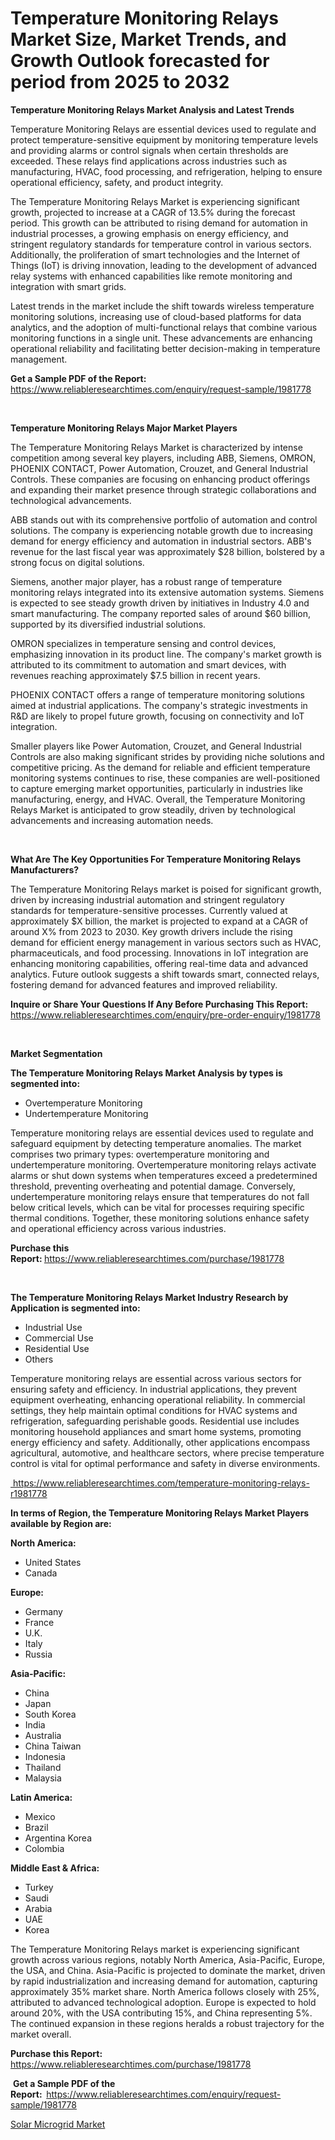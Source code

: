 <p><h1>Temperature Monitoring Relays Market Size, Market Trends, and Growth Outlook forecasted for period from 2025 to 2032</h1></p><p><strong>Temperature Monitoring Relays Market Analysis and Latest Trends</strong></p>
<p><p>Temperature Monitoring Relays are essential devices used to regulate and protect temperature-sensitive equipment by monitoring temperature levels and providing alarms or control signals when certain thresholds are exceeded. These relays find applications across industries such as manufacturing, HVAC, food processing, and refrigeration, helping to ensure operational efficiency, safety, and product integrity.</p><p>The Temperature Monitoring Relays Market is experiencing significant growth, projected to increase at a CAGR of 13.5% during the forecast period. This growth can be attributed to rising demand for automation in industrial processes, a growing emphasis on energy efficiency, and stringent regulatory standards for temperature control in various sectors. Additionally, the proliferation of smart technologies and the Internet of Things (IoT) is driving innovation, leading to the development of advanced relay systems with enhanced capabilities like remote monitoring and integration with smart grids.</p><p>Latest trends in the market include the shift towards wireless temperature monitoring solutions, increasing use of cloud-based platforms for data analytics, and the adoption of multi-functional relays that combine various monitoring functions in a single unit. These advancements are enhancing operational reliability and facilitating better decision-making in temperature management.</p></p>
<p><strong>Get a Sample PDF of the Report:&nbsp;</strong> <a href="https://www.reliableresearchtimes.com/enquiry/request-sample/1981778?utm_campaign=2183&utm_medium=2&utm_source=Github&utm_content=ia&utm_term=13022025&utm_id=temperature-monitoring-relays">https://www.reliableresearchtimes.com/enquiry/request-sample/1981778</a></p>
<p>&nbsp;</p>
<p><strong>Temperature Monitoring Relays Major Market Players</strong></p>
<p><p>The Temperature Monitoring Relays Market is characterized by intense competition among several key players, including ABB, Siemens, OMRON, PHOENIX CONTACT, Power Automation, Crouzet, and General Industrial Controls. These companies are focusing on enhancing product offerings and expanding their market presence through strategic collaborations and technological advancements.</p><p>ABB stands out with its comprehensive portfolio of automation and control solutions. The company is experiencing notable growth due to increasing demand for energy efficiency and automation in industrial sectors. ABB's revenue for the last fiscal year was approximately $28 billion, bolstered by a strong focus on digital solutions.</p><p>Siemens, another major player, has a robust range of temperature monitoring relays integrated into its extensive automation systems. Siemens is expected to see steady growth driven by initiatives in Industry 4.0 and smart manufacturing. The company reported sales of around $60 billion, supported by its diversified industrial solutions.</p><p>OMRON specializes in temperature sensing and control devices, emphasizing innovation in its product line. The company's market growth is attributed to its commitment to automation and smart devices, with revenues reaching approximately $7.5 billion in recent years.</p><p>PHOENIX CONTACT offers a range of temperature monitoring solutions aimed at industrial applications. The company's strategic investments in R&D are likely to propel future growth, focusing on connectivity and IoT integration.</p><p>Smaller players like Power Automation, Crouzet, and General Industrial Controls are also making significant strides by providing niche solutions and competitive pricing. As the demand for reliable and efficient temperature monitoring systems continues to rise, these companies are well-positioned to capture emerging market opportunities, particularly in industries like manufacturing, energy, and HVAC. Overall, the Temperature Monitoring Relays Market is anticipated to grow steadily, driven by technological advancements and increasing automation needs.</p></p>
<p>&nbsp;</p>
<p><strong>What Are The Key Opportunities For Temperature Monitoring Relays Manufacturers?</strong></p>
<p><p>The Temperature Monitoring Relays market is poised for significant growth, driven by increasing industrial automation and stringent regulatory standards for temperature-sensitive processes. Currently valued at approximately $X billion, the market is projected to expand at a CAGR of around X% from 2023 to 2030. Key growth drivers include the rising demand for efficient energy management in various sectors such as HVAC, pharmaceuticals, and food processing. Innovations in IoT integration are enhancing monitoring capabilities, offering real-time data and advanced analytics. Future outlook suggests a shift towards smart, connected relays, fostering demand for advanced features and improved reliability.</p></p>
<p><strong>Inquire or Share Your Questions If Any Before Purchasing This Report:</strong> <a href="https://www.reliableresearchtimes.com/enquiry/pre-order-enquiry/1981778?utm_campaign=2183&utm_medium=2&utm_source=Github&utm_content=ia&utm_term=13022025&utm_id=temperature-monitoring-relays">https://www.reliableresearchtimes.com/enquiry/pre-order-enquiry/1981778</a></p>
<p>&nbsp;</p>
<p><strong>Market Segmentation</strong></p>
<p><strong>The Temperature Monitoring Relays Market Analysis by types is segmented into:</strong></p>
<p><ul><li>Overtemperature Monitoring</li><li>Undertemperature Monitoring</li></ul></p>
<p><p>Temperature monitoring relays are essential devices used to regulate and safeguard equipment by detecting temperature anomalies. The market comprises two primary types: overtemperature monitoring and undertemperature monitoring. Overtemperature monitoring relays activate alarms or shut down systems when temperatures exceed a predetermined threshold, preventing overheating and potential damage. Conversely, undertemperature monitoring relays ensure that temperatures do not fall below critical levels, which can be vital for processes requiring specific thermal conditions. Together, these monitoring solutions enhance safety and operational efficiency across various industries.</p></p>
<p><strong>Purchase this Report:&nbsp;</strong><a href="https://www.reliableresearchtimes.com/purchase/1981778?utm_campaign=2183&utm_medium=2&utm_source=Github&utm_content=ia&utm_term=13022025&utm_id=temperature-monitoring-relays">https://www.reliableresearchtimes.com/purchase/1981778</a></p>
<p>&nbsp;</p>
<p><strong>The Temperature Monitoring Relays Market Industry Research by Application is segmented into:</strong></p>
<p><ul><li>Industrial Use</li><li>Commercial Use</li><li>Residential Use</li><li>Others</li></ul></p>
<p><p>Temperature monitoring relays are essential across various sectors for ensuring safety and efficiency. In industrial applications, they prevent equipment overheating, enhancing operational reliability. In commercial settings, they help maintain optimal conditions for HVAC systems and refrigeration, safeguarding perishable goods. Residential use includes monitoring household appliances and smart home systems, promoting energy efficiency and safety. Additionally, other applications encompass agricultural, automotive, and healthcare sectors, where precise temperature control is vital for optimal performance and safety in diverse environments.</p></p>
<p><a href="https://www.reliableresearchtimes.com/temperature-monitoring-relays-r1981778?utm_campaign=2183&utm_medium=2&utm_source=Github&utm_content=ia&utm_term=13022025&utm_id=temperature-monitoring-relays">&nbsp;https://www.reliableresearchtimes.com/temperature-monitoring-relays-r1981778</a></p>
<p><strong>In terms of Region, the Temperature Monitoring Relays Market Players available by Region are:</strong></p>
<p>
    <p> <strong> North America: </strong>
        <ul>
            <li>United States</li>
            <li>Canada</li>
        </ul>
        </p> 
    <p> <strong> Europe: </strong>
        <ul>
            <li>Germany</li>
            <li>France</li>
            <li>U.K.</li>
            <li>Italy</li>
            <li>Russia</li>
        </ul>
        </p> 
    <p> <strong> Asia-Pacific: </strong>
        <ul>
            <li>China</li>
            <li>Japan</li>
            <li>South Korea</li>
            <li>India</li>
            <li>Australia</li>
            <li>China Taiwan</li>
            <li>Indonesia</li>
            <li>Thailand</li>
            <li>Malaysia</li>
        </ul>
        </p> 
    <p> <strong> Latin America: </strong>
        <ul>
            <li>Mexico</li>
            <li>Brazil</li>
            <li>Argentina Korea</li>
            <li>Colombia</li>
        </ul>
        </p> 
    <p> <strong> Middle East & Africa: </strong>
        <ul>
            <li>Turkey</li>
            <li>Saudi</li>
            <li>Arabia</li>
            <li>UAE</li>
            <li>Korea</li>
        </ul>
    </p>
    </p>
<p><p>The Temperature Monitoring Relays market is experiencing significant growth across various regions, notably North America, Asia-Pacific, Europe, the USA, and China. Asia-Pacific is projected to dominate the market, driven by rapid industrialization and increasing demand for automation, capturing approximately 35% market share. North America follows closely with 25%, attributed to advanced technological adoption. Europe is expected to hold around 20%, with the USA contributing 15%, and China representing 5%. The continued expansion in these regions heralds a robust trajectory for the market overall.</p></p>
<p><strong>Purchase this Report: </strong><a href="https://www.reliableresearchtimes.com/purchase/1981778?utm_campaign=2183&utm_medium=2&utm_source=Github&utm_content=ia&utm_term=13022025&utm_id=temperature-monitoring-relays">https://www.reliableresearchtimes.com/purchase/1981778</a></p>
<p>&nbsp;<strong>Get a Sample PDF of the Report:&nbsp;&nbsp;</strong><a href="https://www.reliableresearchtimes.com/enquiry/request-sample/1981778?utm_campaign=2183&utm_medium=2&utm_source=Github&utm_content=ia&utm_term=13022025&utm_id=temperature-monitoring-relays">https://www.reliableresearchtimes.com/enquiry/request-sample/1981778</a></p>
<p><strong></strong></p>
<p><p><a href="https://github.com/SanjidaKhan901/Market-Research-Report-List-1/blob/main/solar-microgrid-market.md?utm_campaign=2183&utm_medium=2&utm_source=Github&utm_content=ia&utm_term=13022025&utm_id=temperature-monitoring-relays">Solar Microgrid Market</a></p></p>